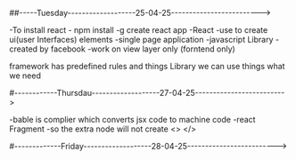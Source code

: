 ##-----Tuesday-------------------25-04-25------------------------->

-To install react - npm install -g create react app
-React 
-use to create ui(user Interfaces) elements
-single page application
-javascript Library
-created by facebook
-work on view layer only (forntend only)

framework has predefined rules and things
Library we can use things what we need 


#------------Thursdau-------------------27-04-25------------------------->

-bable is complier which converts jsx code to machine code
-react Fragment -so the extra node will not create <> </>

#-------------Friday-------------------28-04-25------------------------->

